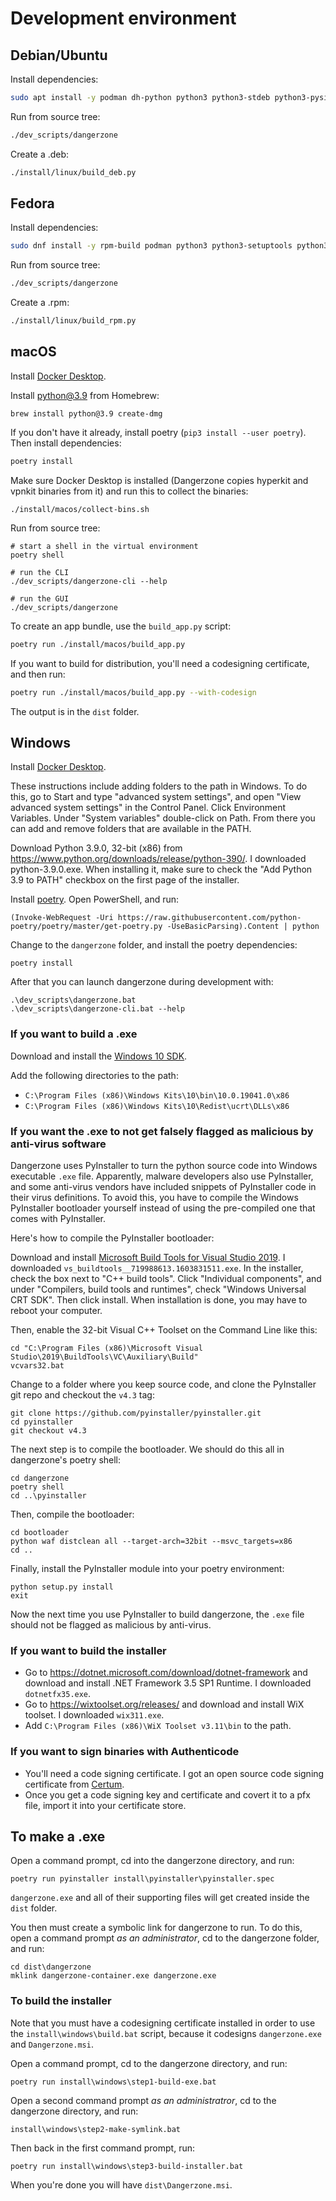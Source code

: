 # Development environment

## Debian/Ubuntu

Install dependencies:

```sh
sudo apt install -y podman dh-python python3 python3-stdeb python3-pyside2.qtcore python3-pyside2.qtgui python3-pyside2.qtwidgets python3-appdirs python3-click python3-xdg python3-requests python3-colorama
```

Run from source tree:

```sh
./dev_scripts/dangerzone
```

Create a .deb:

```sh
./install/linux/build_deb.py
```

## Fedora

Install dependencies:

```sh
sudo dnf install -y rpm-build podman python3 python3-setuptools python3-pyside2 python3-appdirs python3-click python3-pyxdg python3-requests python3-colorama
```

Run from source tree:

```sh
./dev_scripts/dangerzone
```

Create a .rpm:

```sh
./install/linux/build_rpm.py
```

## macOS

Install [Docker Desktop](https://www.docker.com/products/docker-desktop).

Install python@3.9 from Homebrew:

```
brew install python@3.9 create-dmg
```

If you don't have it already, install poetry (`pip3 install --user poetry`). Then install dependencies:

```sh
poetry install
```

Make sure Docker Desktop is installed (Dangerzone copies hyperkit and vpnkit binaries from it) and run this to collect the binaries:

```
./install/macos/collect-bins.sh
```

Run from source tree:

```
# start a shell in the virtual environment
poetry shell

# run the CLI
./dev_scripts/dangerzone-cli --help

# run the GUI
./dev_scripts/dangerzone
```

To create an app bundle, use the `build_app.py` script:

```sh
poetry run ./install/macos/build_app.py
```

If you want to build for distribution, you'll need a codesigning certificate, and then run:

```sh
poetry run ./install/macos/build_app.py --with-codesign
```

The output is in the `dist` folder.

## Windows

Install [Docker Desktop](https://www.docker.com/products/docker-desktop).

These instructions include adding folders to the path in Windows. To do this, go to Start and type "advanced system settings", and open "View advanced system settings" in the Control Panel. Click Environment Variables. Under "System variables" double-click on Path. From there you can add and remove folders that are available in the PATH.

Download Python 3.9.0, 32-bit (x86) from https://www.python.org/downloads/release/python-390/. I downloaded python-3.9.0.exe. When installing it, make sure to check the "Add Python 3.9 to PATH" checkbox on the first page of the installer.

Install [poetry](https://python-poetry.org/). Open PowerShell, and run:

```
(Invoke-WebRequest -Uri https://raw.githubusercontent.com/python-poetry/poetry/master/get-poetry.py -UseBasicParsing).Content | python
```

Change to the `dangerzone` folder, and install the poetry dependencies:

```
poetry install
```

After that you can launch dangerzone during development with:

```
.\dev_scripts\dangerzone.bat
.\dev_scripts\dangerzone-cli.bat --help
```

### If you want to build a .exe

Download and install the [Windows 10 SDK](https://developer.microsoft.com/en-US/windows/downloads/windows-10-sdk/).

Add the following directories to the path:

* `C:\Program Files (x86)\Windows Kits\10\bin\10.0.19041.0\x86`
* `C:\Program Files (x86)\Windows Kits\10\Redist\ucrt\DLLs\x86`

### If you want the .exe to not get falsely flagged as malicious by anti-virus software

Dangerzone uses PyInstaller to turn the python source code into Windows executable `.exe` file. Apparently, malware developers also use PyInstaller, and some anti-virus vendors have included snippets of PyInstaller code in their virus definitions. To avoid this, you have to compile the Windows PyInstaller bootloader yourself instead of using the pre-compiled one that comes with PyInstaller.

Here's how to compile the PyInstaller bootloader:

Download and install [Microsoft Build Tools for Visual Studio 2019](https://www.visualstudio.com/downloads/#build-tools-for-visual-studio-2019). I downloaded `vs_buildtools__719988613.1603831511.exe`. In the installer, check the box next to "C++ build tools". Click "Individual components", and under "Compilers, build tools and runtimes", check "Windows Universal CRT SDK". Then click install. When installation is done, you may have to reboot your computer.

Then, enable the 32-bit Visual C++ Toolset on the Command Line like this:

```
cd "C:\Program Files (x86)\Microsoft Visual Studio\2019\BuildTools\VC\Auxiliary\Build"
vcvars32.bat
```

Change to a folder where you keep source code, and clone the PyInstaller git repo and checkout the `v4.3` tag:

```
git clone https://github.com/pyinstaller/pyinstaller.git
cd pyinstaller
git checkout v4.3
```

The next step is to compile the bootloader. We should do this all in dangerzone's poetry shell:

```
cd dangerzone
poetry shell
cd ..\pyinstaller
```

Then, compile the bootloader:

```
cd bootloader
python waf distclean all --target-arch=32bit --msvc_targets=x86
cd ..
```

Finally, install the PyInstaller module into your poetry environment:

```
python setup.py install
exit
```

Now the next time you use PyInstaller to build dangerzone, the `.exe` file should not be flagged as malicious by anti-virus.

### If you want to build the installer

* Go to https://dotnet.microsoft.com/download/dotnet-framework and download and install .NET Framework 3.5 SP1 Runtime. I downloaded `dotnetfx35.exe`.
* Go to https://wixtoolset.org/releases/ and download and install WiX toolset. I downloaded `wix311.exe`.
* Add `C:\Program Files (x86)\WiX Toolset v3.11\bin` to the path.

### If you want to sign binaries with Authenticode

* You'll need a code signing certificate. I got an open source code signing certificate from [Certum](https://www.certum.eu/certum/cert,offer_en_open_source_cs.xml).
* Once you get a code signing key and certificate and covert it to a pfx file, import it into your certificate store.

## To make a .exe

Open a command prompt, cd into the dangerzone directory, and run:

```
poetry run pyinstaller install\pyinstaller\pyinstaller.spec
```

`dangerzone.exe` and all of their supporting files will get created inside the `dist` folder.

You then must create a symbolic link for dangerzone to run. To do this, open a command prompt _as an administrator_, cd to the dangerzone folder, and run:

```
cd dist\dangerzone
mklink dangerzone-container.exe dangerzone.exe
```

### To build the installer

Note that you must have a codesigning certificate installed in order to use the `install\windows\build.bat` script, because it codesigns `dangerzone.exe` and `Dangerzone.msi`.

Open a command prompt, cd to the dangerzone directory, and run:

```
poetry run install\windows\step1-build-exe.bat
```

Open a second command prompt _as an administratror_, cd to the dangerzone directory, and run:

```
install\windows\step2-make-symlink.bat
```

Then back in the first command prompt, run:

```
poetry run install\windows\step3-build-installer.bat
```

When you're done you will have `dist\Dangerzone.msi`.
